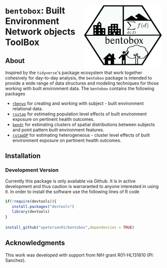 # <img src="docs/figures/bentobox_hex.png" align="right" width=250 height=200 /> `bentobox`: Built Environment Network objects ToolBox


## About

Inspired by the `tidyverse`'s package ecosystem that work together 
cohesively for day-to-day analysis, the `bentobox` package is intended to 
provide a wide range of data structures and modeling techniques for those
working with built environment data. 
The `bentobox` contains the following packages

* [`rbenvo`](https://apeterson91.github.io/rbenvo/) for creating and working with subject - built environment relational data.
* [`rsstap`](https://apeterson91.github.io/rsstap/) for estimating population level effects of built environment exposure on pertinent health outcomes.
* [`bendr`](https://apeterson91.github.io/bendr) for estimating clusters of spatial distributions between subjects and point pattern built environment features. 
* [`rstapDP`](https://apeterson91.github.io/rstapDP) for estimating heterogeneous - cluster level effects of built environment exposure on pertinent health outcomes.


## Installation

### Development Version

 Currently this package is only available via Github. It is in active development and thus caution is warraranted to anyone interested in using it.
 In order to install the software use the following lines of R code

 ```r
 if(!require(devtools)){
	install.packages("devtools")
	library(devtools)
 }

install_github("apeterson91/bentobox",dependencies = TRUE)
 ```

## Acknowledgments

This work was developed with support from NIH grant R01-HL131610 (PI: Sanchez).
